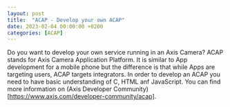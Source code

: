 ```yaml
---
layout: post
title:  "ACAP - Develop your own ACAP"
date: 2023-02-04 00:00:00 +0200
categories: [ACAP]
---
```

Do you want to develop your own service running in an Axis Camera?  ACAP stands for Axis Camera Application Platform.  It is similar to App development for a mobile phone but  the difference is that while Apps are targeting users,  ACAP targets integrators.
In order to develop an ACAP you need to have basic understanding of C, HTML anf JavaScript.  You can find more information on (Axis Developer Community)[https://www.axis.com/developer-community/acap].
